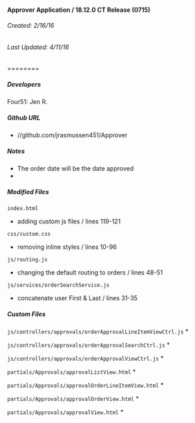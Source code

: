 #### Approver Application / 18.12.0 CT Release (0715)
###### Created: 2/16/16
###### Last Updated: 4/11/16
======== 

##### Developers
Four51: Jen R.

##### Github URL 
* //github.com/jrasmussen451/Approver

##### Notes
* The order date will be the date approved
* 



##### Modified Files
`index.html` 
* adding custom js files / lines 119-121

`css/custom.css` 
* removing inline styles / lines 10-96

`js/routing.js` 
* changing the default routing to orders / lines 48-51

`js/services/orderSearchService.js` 
* concatenate user First & Last / lines 31-35


 
##### Custom Files
`js/controllers/approvals/orderApprovalLineItemViewCtrl.js`
* 

`js/controllers/approvals/orderApprovalSearchCtrl.js` 
* 

`js/controllers/approvals/orderApprovalViewCtrl.js` 
* 

`partials/Approvals/approvalListView.html` 
* 

`partials/Approvals/approvalOrderLineItemView.html` 
* 

`partials/Approvals/approvalOrderView.html` 
* 

`partials/Approvals/approvalView.html` 
* 


